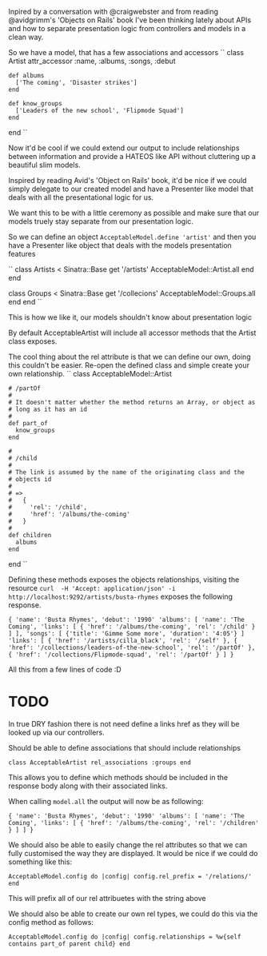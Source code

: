 Inpired by a conversation with @craigwebster and from reading @avidgrimm's
'Objects on Rails' book I've been thinking lately about APIs and how to
separate presentation logic from controllers and models in a clean way.

So we have a model, that has a few associations and accessors
``
  class Artist
    attr_accessor :name, :albums, :songs, :debut

    def albums
      ['The coming', 'Disaster strikes']
    end

    def know_groups
      ['Leaders of the new school', 'Flipmode Squad']
    end
  end
``

Now it'd be cool if we could extend our output to include relationships between
information and provide a HATEOS like API without cluttering up a beautiful
slim models.

Inspired by reading Avid's 'Object on Rails' book, it'd be nice if we could
simply delegate to our created model and have a Presenter like model that deals
with all the presentational logic for us.

We want this to be with a little ceremony as possible and make sure that our
models truely stay separate from our presentation logic.

So we can define an object `AcceptableModel.define 'artist'` and then you have
a Presenter like object that deals with the models presentation features

``
  class Artists < Sinatra::Base
    get '/artists'
      AcceptableModel::Artist.all
    end
  end

  class Groups < Sinatra::Base
    get '/collecions'
      AcceptableModel::Groups.all
    end
  end
``

This is how we like it, our models shouldn't know about presentation logic

By default AcceptableArtist will include all accessor methods that the Artist
class exposes.

The cool thing about the rel attribute is that we can define our own, doing
this couldn't be easier. Re-open the defined class and simple create your own
relationship.
``
  class AcceptableModel::Artist

    # /partOf
    #
    # It doesn't matter whether the method returns an Array, or object as
    # long as it has an id
    #
    def part_of
      know_groups
    end 

    #
    # /child
    #
    # The link is assumed by the name of the originating class and the
    # objects id
    #
    # => 
    #   {
    #     'rel': '/child',
    #     'href': '/albums/the-coming'
    #   }
    #
    def children
      albums
    end
  end
``

Defining these methods exposes the objects relationships, visiting the resource
`curl  -H 'Accept: application/json' -i http://localhost:9292/artists/busta-rhymes`
exposes the following response.

``
  {
    'name': 'Busta Rhymes',
    'debut': '1990'
    'albums': [
      'name': 'The Coming',
      'links': [
        {
          'href': '/albums/the-coming',
          'rel': '/child'
        }
      ]
    ],
    'songs': [
      {'title': 'Gimme Some more', 'duration': '4:05'}
    ]
    'links': [
      {
        'href': '/artists/cilla_black',
        'rel': '/self'
      },
      {
        'href': '/collections/leaders-of-the-new-school',
        'rel': '/partOf'
      },
      {
        'href': '/collections/Flipmode-squad',
        'rel': '/partOf'
      }
    ]
  }
``

All this from a few lines of code :D

TODO
====

In true DRY fashion there is not need define a links href as they will be
looked up via our controllers.

Should be able to define associations that should include relationships

``
  class AcceptableArtist
    rel_associations :groups
  end
``

This allows you to define which methods should be included in the response body
along with their associated links.

When calling `model.all` the output will now be as following:

``
  {
    'name': 'Busta Rhymes',
    'debut': '1990'
    'albums': [
      'name': 'The Coming',
      'links': [
        {
          'href': '/albums/the-coming',
          'rel': '/children'
        }
      ]
    ]
  }
``

We should also be able to easily change the rel attributes so that we can fully
customised the way they are displayed. It would be nice if we could do
something like this:

``
  AcceptableModel.config do |config|
    config.rel_prefix = '/relations/'
  end
``

This will prefix all of our rel attribuetes with the string above

We should also be able to create our own rel types, we could do this via the
config method as follows:

``
  AcceptableModel.config do |config|
    config.relationships = %w{self contains part_of parent child}
  end
``
